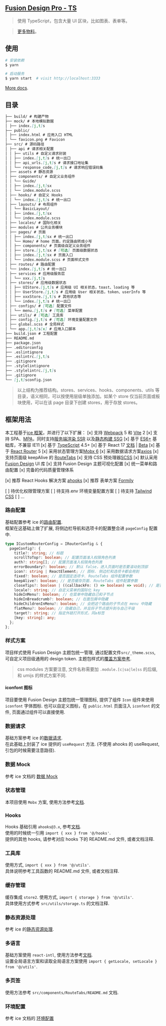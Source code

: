 ## [Fusion Design Pro - TS](https://fusion.design/mc/detail/728#/form/flow)

> 使用 TypeScript，包含大量 UI 区块，比如图表、表单等。

> [更多物料](https://fusion.design/mc)。

## 使用

```bash
# 安装依赖
$ yarn

# 启动服务
$ yarn start  # visit http://localhost:3333
```

[More docs](https://ice.work/docs/guide/about).

## 目录

```md
├── build/ # 构建产物
├── mock/ # 本地模拟数据
│ ├── index.[j,t]s
├── public/
│ ├── index.html # 应用入口 HTML
│ └── favicon.png # Favicon
├── src/ # 源码路径
│ ├── api # 请求相关配置
│ │ ├── utils # 自定义请求封装
│ │ ├── index.[j,t]s # 统一出口
│ │ ├── api_urls.[j,t]s # 请求接口地址集
│ │ └── response_code.[j,t]s # 请求响应错误码集
│ ├── assets # 静态资源
│ ├── components/ # 自定义业务组件
│ │ └── Guide/
│ │ ├── index.[j,t]sx
│ │ └── index.module.scss
│ ├── hooks/ # 自定义 Hooks
│ │ └── index.[j,t]s # 统一出口
│ ├── layouts/ # 布局组件
│ │ └── BasicLayout/
│ │ ├── index.[j,t]sx
│ │ └── index.module.scss
│ ├── locales/ # 国际化相关
│ ├── modules # 公共业务模块
│ ├── pages/ # 页面
│ │ ├── index.[j,t]sx # 统一出口
│ │ └── Home/ # home 页面，约定路由转成小写
│ │ ├── components/ # 页面级自定义业务组件
│ │ ├── store.[j,t]sx # [可选] 页面级数据状态
│ │ ├── index.[j,t]sx # 页面入口
│ │ └── index.module.scss # 页面样式文件
│ ├── routes/ # 路由配置
│ └── index.[j,t]s # 统一出口
│ ├── services # 应用级服务层
│ │ └── xxx.[j,t]s
│ ├── stores/ # 应用级数据状态
│ │ ├── UIStore.[j,t]s # 应用级 UI 相关状态，toast、loading 等
│ │ ├── UserStore.[j,t]s # 应用级 User 相关状态，token、userInfo 等
│ │ ├── xxxStore.[j,t]s # 其他状态等
│ │ └── index.[j,t]s # 统一出口
│ ├── configs/ # [可选] 配置文件
│ │ └── menu.[j,t]s # [可选] 菜单配置
│ ├── utils/ # [可选] 工具库
│ ├── config.[j,t]s # [可选] 环境变量配置文件
│ ├── global.scss # 全局样式
│ └── app.[j,t]s[x] # 应用入口脚本
├── build.json # 工程配置
├── README.md
├── package.json
├── .editorconfig
├── .eslintignore
├── .eslintrc.[j,t]s
├── .gitignore
├── .stylelintignore
├── .stylelintrc.[j,t]s
├── .gitignore
└── [j,t]sconfig.json
```

> 以上结构为推荐结构。stores、services、hooks、components、utils 等目录，语义相同，可以按使用层级单独添加。如某个 store 仅当前页面或板块使用，可以在该 page 目录下创建 stores，用于存放 stores。

## 框架用法

本工程基于[ice 框架](https://ice.work/)，并进行了以下扩展：
[x] 支持 [Webpack](https://webpack.docschina.org/) 5 和 [Vite](https://vitejs.cn/) 2
[x] 支持 SPA、[MPA](https://ice.work/docs/guide/advanced/mpa)，同时支持[服务端渲染 SSR](https://ice.work/docs/guide/advanced/ssr) 以及[静态构建 SSG](https://ice.work/docs/guide/advanced/ssg)
[x] 基于 [ES6+](https://es6.ruanyifeng.com/) 基础库，不兼容 IE11
[x] 基于 [TypeScript](https://www.typescriptlang.org/zh/) 4.5+
[x] 基于 React 17 [文档](https://zh-hans.reactjs.org/) | [Beta](https://beta.reactjs.org/)
[x] 基于 [React Router](https://reactrouter.com/) 5
[x] 采用状态管理方案[Mobx 6](https://zh.mobx.js.org/)
[x] 采用数据请求方案[axios](http://www.axios-js.com/)
[x] 支持页面级 keepAlive 的 [RouteTabs](./src/components/RouteTabs/README.md)
[x] 支持 CSS 预处理器[SCSS](https://sass-lang.com/)
[x] 默认采用 [Fusion Design](https://fusion.design/pc/?themeid=2) UI 库
[x] 支持 Fusion Design 主题可视化配置
[x] 统一菜单和路由配置
[x] 完备的代码质量管理体系

[x] 推荐 React Hooks 解决方案 [ahooks](https://ahooks.js.org/zh-CN)
[x] 推荐 表单方案 [Formily](https://formilyjs.org/zh-CN)

[ ] 待优化权限管理方案
[ ] 待支持.env 环境变量配置方案
[ ] 待支持 [Tailwind CSS](https://www.tailwindcss.cn/)
[ ] ...

### 路由配置

基础配置参考 ice 的[路由配置](https://ice.work/docs/guide/basic/router).  
框架在这基础上做了扩展, 将侧边栏导航和选项卡的配置整合进 `pageConfig` 配置中.

```ts
type ICustomRouterConfig = IRouterConfig & {
  pageConfig?: {
    title?: string; // 标题
    scrollToTop?: boolean; // 配置页面准入权限角色列表
    auth?: string[]; // 配置页面准入权限角色列表
    errorBoundary?: boolean; // 默认 false，进入页面时是否要滚动到顶部
    icon?: string | ReactElement; // 图标. 侧边栏和选项卡都会用到
    fixed?: boolean; // 是否固定选项卡. RouteTabs 组件配置参数
    keepAlive?: boolean; // 是否缓存页面. RouteTabs 组件配置参数
    closeTips?: boolean | ((callbackFn: () => boolean) => void); // 是否需要关闭提示. RouteTabs 组件配置参数
    locale?: string; // 自定义菜单的国际化 key
    hideInMenu?: boolean; // 在菜单中隐藏自己和子节点
    hideInBreadcrumb?: boolean; // 在面包屑中隐藏
    hideChildrenInMenu?: boolean; // 会把这个路由的子节点在 menu 中隐藏
    flatMenu?: boolean; // 隐藏自己，并且将子节点提升到与自己平级
    target?: string; // 指定外链打开形式，同a标签
    [key: string]: any;
  };
};
```

### 样式方案

项目样式使用 Fusion Design 主题包统一管理, 通过配置文件`src/_theme.scss`, 可自定义项目级通用的 design token. 主题包样式的[覆盖方案参考](https://ice.work/docs/plugin/list/fusion).

> css modules 方案要注意, 文件名称需要加 `.module.[c|sa|le]ss` 的后缀, 和 umijs 的样式方案不同.

#### iconfont 图标

项目要使用 Fusion Design 主题包统一管理图标, 提供了组件 `Icon` 组件来使用 `iconfont` 字体图标. 也可以自定义图标，在 `public.html` 页面注入 `iconfont` 的文件, 页面通过组件可以直接使用.

### 数据请求

基础方案参考 ice 的[数据请求](https://ice.work/docs/guide/basic/request/).  
在此基础上封装了 ice 提供的 `useRequest` 方法. (不使用 ahooks 的 useRequest, 引包的时候需要注意路径).

### 数据 Mock

参考 ice 文档的 [数据 Mock](https://ice.work/docs/guide/advanced/mock)

### 状态管理

本项目使用 `Mobx` 方案, 使用方法参考[文档](https://zh.mobx.js.org/README.html).

### Hooks

Hooks 基础引用 `ahooks@3.x`, 参考[文档](https://ahooks.js.org/zh-CN).  
使用的时候统一引用 `import { xxx } from '@/hooks'`.  
提供的其他 hooks, 请参考对应 hooks 下的 README.md 文件, 或者文档注释.

### 工具库

使用方式, `import { xxx } from '@/utils'`.  
具体说明参考工具函数的 README.md 文件, 或者文档注释.

### 缓存管理

缓存集成 `store2`.
使用方式, `import { storage } from '@/utils'`.  
具体使用方式参考 `src/utils/storage.ts` 的文档注释.

### 静态资源处理

参考 ice 的[静态资源处理](https://ice.work/docs/guide/basic/assets).

### 多语言

基础方案使用 `react-intl`, 使用方法参考[文档](https://formatjs.io/docs/react-intl).  
设置全局语言方案和读取全局语言方案使用 `import { getLocale, setLocale } from '@/utils'`.

### 多页签

使用方法参考 `src/components/RouteTabs/README.md` 文档.

### 环境配置

参考 ice 文档的 [环境配置](https://ice.work/docs/guide/basic/config)
